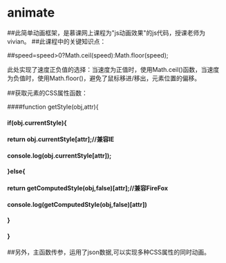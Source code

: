 # animate
##此简单动画框架，是慕课网上课程为"js动画效果"的js代码，授课老师为vivian。
##此课程中的关键知识点：

##speed=speed>0?Math.ceil(speed):Math.floor(speed);

此处实现了速度正负值的选择：当速度为正值时，使用Math.ceil()函数，当速度为负值时，使用Math.floor()，避免了鼠标移进/移出，元素位置的偏移。

##获取元素的CSS属性函数：

####function getStyle(obj,attr){
####		if(obj.currentStyle){
####			return obj.currentStyle[attr];//兼容IE
####			console.log(obj.currentStyle[attr]);
####		}else{
####			return getComputedStyle(obj,false)[attr];//兼容FireFox
####			console.log(getComputedStyle(obj,false)[attr])
####		}
####	}
	
##另外，主函数传参，运用了json数据,可以实现多种CSS属性的同时动画。
